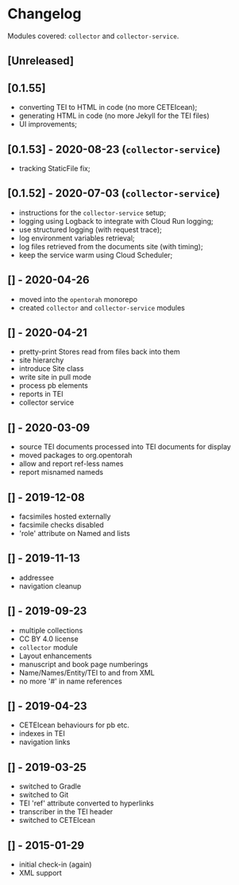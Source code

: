 # Changelog

Modules covered: `collector` and `collector-service`.

## [Unreleased]

## [0.1.55]
- converting TEI to HTML in code (no more CETEIcean);
- generating HTML in code (no more Jekyll for the TEI files)
- UI improvements;

## [0.1.53] - 2020-08-23 (`collector-service`)
- tracking StaticFile fix;

## [0.1.52] - 2020-07-03 (`collector-service`)
- instructions for the `collector-service` setup;
- logging using Logback to integrate with Cloud Run logging;
- use structured logging (with request trace);
- log environment variables retrieval;
- log files retrieved from the documents site (with timing);
- keep the service warm using Cloud Scheduler;

## [] - 2020-04-26
- moved into the `opentorah` monorepo
- created `collector` and `collector-service` modules

## [] - 2020-04-21
- pretty-print Stores read from files back into them
- site hierarchy
- introduce Site class
- write site in pull mode
- process pb elements
- reports in TEI
- collector service

## [] - 2020-03-09
- source TEI documents processed into TEI documents for display
- moved packages to org.opentorah
- allow and report ref-less names
- report misnamed nameds
 
## [] - 2019-12-08
- facsimiles hosted externally
- facsimile checks disabled
- 'role' attribute on Named and lists
 
## [] - 2019-11-13
- addressee
- navigation cleanup

## [] - 2019-09-23
- multiple collections
- CC BY 4.0 license
- `collector` module
- Layout enhancements
- manuscript and book page numberings
- Name/Names/Entity/TEI to and from XML
- no more '#' in name references

## [] - 2019-04-23
- CETEIcean behaviours for pb etc.
- indexes in TEI
- navigation links

## [] - 2019-03-25
- switched to Gradle
- switched to Git
- TEI 'ref' attribute converted to hyperlinks
- transcriber in the TEI header
- switched to CETEIcean

## [] - 2015-01-29
- initial check-in (again)
- XML support
